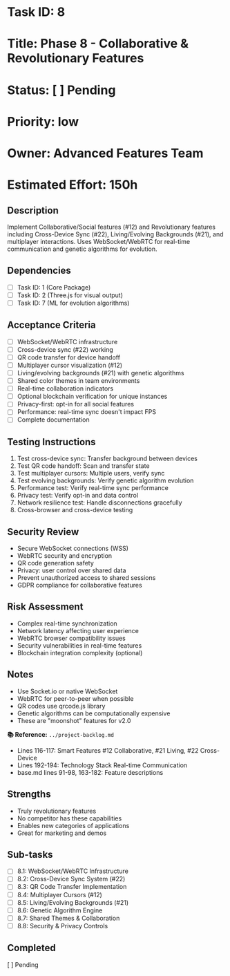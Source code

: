 # Task ID: 8
# Title: Phase 8 - Collaborative & Revolutionary Features
# Status: [ ] Pending
# Priority: low
# Owner: Advanced Features Team
# Estimated Effort: 150h

## Description
Implement Collaborative/Social features (#12) and Revolutionary features including Cross-Device Sync (#22), Living/Evolving Backgrounds (#21), and multiplayer interactions. Uses WebSocket/WebRTC for real-time communication and genetic algorithms for evolution.

## Dependencies
- [ ] Task ID: 1 (Core Package)
- [ ] Task ID: 2 (Three.js for visual output)
- [ ] Task ID: 7 (ML for evolution algorithms)

## Acceptance Criteria
- [ ] WebSocket/WebRTC infrastructure
- [ ] Cross-device sync (#22) working
- [ ] QR code transfer for device handoff
- [ ] Multiplayer cursor visualization (#12)
- [ ] Living/evolving backgrounds (#21) with genetic algorithms
- [ ] Shared color themes in team environments
- [ ] Real-time collaboration indicators
- [ ] Optional blockchain verification for unique instances
- [ ] Privacy-first: opt-in for all social features
- [ ] Performance: real-time sync doesn't impact FPS
- [ ] Complete documentation

## Testing Instructions
1. Test cross-device sync: Transfer background between devices
2. Test QR code handoff: Scan and transfer state
3. Test multiplayer cursors: Multiple users, verify sync
4. Test evolving backgrounds: Verify genetic algorithm evolution
5. Performance test: Verify real-time sync performance
6. Privacy test: Verify opt-in and data control
7. Network resilience test: Handle disconnections gracefully
8. Cross-browser and cross-device testing

## Security Review
- Secure WebSocket connections (WSS)
- WebRTC security and encryption
- QR code generation safety
- Privacy: user control over shared data
- Prevent unauthorized access to shared sessions
- GDPR compliance for collaborative features

## Risk Assessment
- Complex real-time synchronization
- Network latency affecting user experience
- WebRTC browser compatibility issues
- Security vulnerabilities in real-time features
- Blockchain integration complexity (optional)

## Notes
- Use Socket.io or native WebSocket
- WebRTC for peer-to-peer when possible
- QR codes use qrcode.js library
- Genetic algorithms can be computationally expensive
- These are "moonshot" features for v2.0

**📚 Reference:** `../project-backlog.md`
  - Lines 116-117: Smart Features #12 Collaborative, #21 Living, #22 Cross-Device
  - Lines 192-194: Technology Stack Real-time Communication
  - base.md lines 91-98, 163-182: Feature descriptions

## Strengths
- Truly revolutionary features
- No competitor has these capabilities
- Enables new categories of applications
- Great for marketing and demos

## Sub-tasks
- [ ] 8.1: WebSocket/WebRTC Infrastructure
- [ ] 8.2: Cross-Device Sync System (#22)
- [ ] 8.3: QR Code Transfer Implementation
- [ ] 8.4: Multiplayer Cursors (#12)
- [ ] 8.5: Living/Evolving Backgrounds (#21)
- [ ] 8.6: Genetic Algorithm Engine
- [ ] 8.7: Shared Themes & Collaboration
- [ ] 8.8: Security & Privacy Controls

## Completed
[ ] Pending

